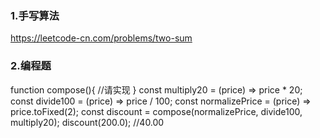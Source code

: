 ### 1.手写算法

https://leetcode-cn.com/problems/two-sum



### 2.编程题

function compose(){
	   //请实现
	}
    const multiply20 = (price) => price * 20;
	const divide100 = (price) => price / 100;
	const normalizePrice = (price) => price.toFixed(2);
	const discount = compose(normalizePrice, divide100, multiply20);
    discount(200.0); //40.00



